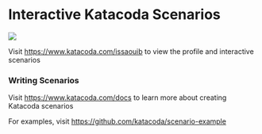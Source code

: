 # Interactive Katacoda Scenarios

[![](http://shields.katacoda.com/katacoda/issaouib/count.svg)](https://www.katacoda.com/issaouib "Get your profile on Katacoda.com")

Visit https://www.katacoda.com/issaouib to view the profile and interactive scenarios

### Writing Scenarios
Visit https://www.katacoda.com/docs to learn more about creating Katacoda scenarios

For examples, visit https://github.com/katacoda/scenario-example
